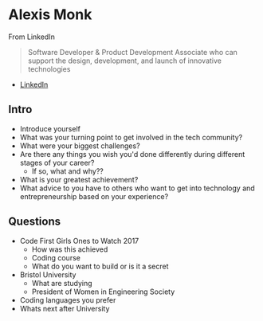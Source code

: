 # Alexis Monk

From LinkedIn
> Software Developer & Product Development Associate who can support the design, development, and launch of innovative technologies

- [LinkedIn](https://www.linkedin.com/in/alexismonks/)

## Intro

- Introduce yourself 
- What was your turning point to get involved in the tech community?
- What were your biggest challenges?
- Are there any things you wish you'd done differently during different stages of your career?
   - If so, what and why??
- What is your greatest achievement?
- What advice to you have to others who want to get into technology and entrepreneurship based on your experience?

## Questions

- Code First Girls Ones to Watch 2017
   - How was this achieved
   - Coding course
   - What do you want to build or is it a secret
- Bristol University
   - What are studying
   - President of Women in Engineering Society
- Coding languages you prefer
- Whats next after University
